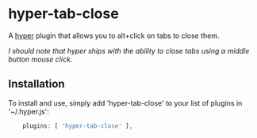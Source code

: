 # hyper-tab-close

A [hyper](https://hyper.is/) plugin that allows you to alt+click on tabs to close them. 

*I should note that hyper ships with the ability to close tabs using a middle button mouse click.*

## Installation

To install and use, simply add 'hyper-tab-close' to your list of plugins in '~/.hyper.js':

```javascript
    plugins: [ 'hyper-tab-close' ],
```